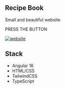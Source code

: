 
## Recipe Book

Small and beautiful website

PRESS THE BUTTON

[![website](https://img.shields.io/badge/Recipe_Book-website-000?style=for-the-badge&logo=ko-fi&logoColor=white)](https://ng-recipe-book-13b93.firebaseapp.com/?_gl=1*inh98o*_ga*MTYwNjc5NjM0Ni4xNjk4NzU4MDE4*_ga_CW55HF8NVT*MTY5ODg1MDA1Mi45LjAuMTY5ODg1MDA1Mi42MC4wLjA./)

## Stack

- Angular 16
- HTML/CSS
- TailwindCSS
- TypeScript
